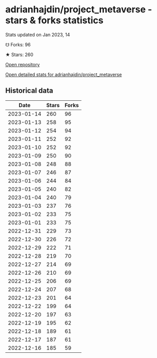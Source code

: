 # adrianhajdin/project_metaverse - stars & forks statistics

Stats updated on Jan 2023, 14

☋ Forks: 96

★ Stars: 260

[Open repository](https://github.com/adrianhajdin/project_metaverse)

[Open detailed stats for adrianhajdin/project_metaverse](https://reviewgithub.com/rep/adrianhajdin/project_metaverse)

## Historical data
| Date | Stars | Forks |
|------|-------|-------|
| 2023-01-14 | 260 | 96 | 
| 2023-01-13 | 258 | 95 | 
| 2023-01-12 | 254 | 94 | 
| 2023-01-11 | 252 | 92 | 
| 2023-01-10 | 252 | 92 | 
| 2023-01-09 | 250 | 90 | 
| 2023-01-08 | 248 | 88 | 
| 2023-01-07 | 246 | 87 | 
| 2023-01-06 | 244 | 84 | 
| 2023-01-05 | 240 | 82 | 
| 2023-01-04 | 240 | 79 | 
| 2023-01-03 | 237 | 76 | 
| 2023-01-02 | 233 | 75 | 
| 2023-01-01 | 233 | 75 | 
| 2022-12-31 | 229 | 73 | 
| 2022-12-30 | 226 | 72 | 
| 2022-12-29 | 222 | 71 | 
| 2022-12-28 | 219 | 70 | 
| 2022-12-27 | 214 | 69 | 
| 2022-12-26 | 210 | 69 | 
| 2022-12-25 | 206 | 69 | 
| 2022-12-24 | 207 | 68 | 
| 2022-12-23 | 201 | 64 | 
| 2022-12-22 | 199 | 64 | 
| 2022-12-20 | 197 | 63 | 
| 2022-12-19 | 195 | 62 | 
| 2022-12-18 | 189 | 61 | 
| 2022-12-17 | 187 | 61 | 
| 2022-12-16 | 185 | 59 | 

